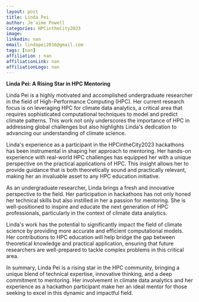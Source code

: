 ```yaml
---
layout: post
title: Linda Pei
author: Je'aime Powell
categories: HPCintheCity2023
image: 
linkedin: nan
email: lindapei2016@gmail.com
tags: [nan]
affiliation : nan 
affiliationLink: nan
affiliationLogo: nan                      
---
```


**Linda Pei: A Rising Star in HPC Mentoring**
 
 Linda Pei is a highly motivated and accomplished undergraduate researcher in the field of High-Performance Computing (HPC). Her current research focus is on leveraging HPC for climate data analytics, a critical area that requires sophisticated computational techniques to model and predict climate patterns. This work not only underscores the importance of HPC in addressing global challenges but also highlights Linda's dedication to advancing our understanding of climate science.
 
 Linda's experience as a participant in the HPCintheCity2023 hackathons has been instrumental in shaping her approach to mentoring. Her hands-on experience with real-world HPC challenges has equipped her with a unique perspective on the practical applications of HPC. This insight allows her to provide guidance that is both theoretically sound and practically relevant, making her an invaluable asset to any HPC education initiative.
 
 As an undergraduate researcher, Linda brings a fresh and innovative perspective to the field. Her participation in hackathons has not only honed her technical skills but also instilled in her a passion for mentoring. She is well-positioned to inspire and educate the next generation of HPC professionals, particularly in the context of climate data analytics.
 
 Linda's work has the potential to significantly impact the field of climate science by providing more accurate and efficient computational models. Her contributions to HPC education will help bridge the gap between theoretical knowledge and practical application, ensuring that future researchers are well-prepared to tackle complex problems in this critical area.
 
 In summary, Linda Pei is a rising star in the HPC community, bringing a unique blend of technical expertise, innovative thinking, and a deep commitment to mentoring. Her involvement in climate data analytics and her experience as a hackathon participant make her an ideal mentor for those seeking to excel in this dynamic and impactful field.  
                    
